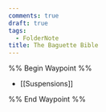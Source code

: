 ```yaml
---
comments: true
draft: true
tags:
  - FolderNote
title: The Baguette Bible
---
```

%% Begin Waypoint %%
- [[Suspensions]]

%% End Waypoint %%
